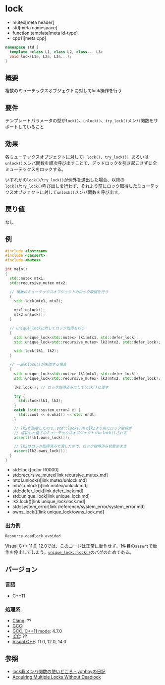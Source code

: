 # lock
* mutex[meta header]
* std[meta namespace]
* function template[meta id-type]
* cpp11[meta cpp]

```cpp
namespace std {
  template <class L1, class L2, class... L3>
  void lock(L1&, L2&, L3&...);
}
```

## 概要
複数のミューテックスオブジェクトに対してlock操作を行う


## 要件
テンプレートパラメータの型が`lock()`、`unlock()`、`try_lock()`メンバ関数をサポートしていること


## 効果
各ミューテックスオブジェクトに対して、`lock()`、`try_lock()`、あるいは`unlock()`メンバ関数を順次呼び出すことで、デッドロックを引き起こさずに全ミューテックスをロックする。

いずれかの`lock()`/`try_lock()`が例外を送出した場合、以降の`lock()`/`try_lock()`呼び出しを行わず、それより前にロック取得したミューテックスオブジェクトに対して`unlock()`メンバ関数を呼び出す。


## 戻り値
なし


## 例
```cpp example
#include <iostream>
#include <cassert>
#include <mutex>

int main()
{
  std::mutex mtx1;
  std::recursive_mutex mtx2;

  // 複数のミューテックスオブジェクトのロック取得を行う
  {
    std::lock(mtx1, mtx2);

    mtx1.unlock();
    mtx2.unlock();
  }

  // unique_lockに対してロック取得を行う
  {
    std::unique_lock<std::mutex> lk1(mtx1, std::defer_lock);
    std::unique_lock<std::recursive_mutex> lk2(mtx2, std::defer_lock);

    std::lock(lk1, lk2);
  }

  // 一部のlock()が失敗する場合
  {
    std::unique_lock<std::mutex> lk1(mtx1, std::defer_lock);
    std::unique_lock<std::recursive_mutex> lk2(mtx2, std::defer_lock);

    lk2.lock(); // ロック取得済みにしてlock()に渡す

    try {
      std::lock(lk1, lk2);
    }
    catch (std::system_error& e) {
      std::cout << e.what() << std::endl;
    }

    // lk2が失敗したので、std::lock()内でlk2より前にロック取得が
    // 成功した全てのミューテックスオブジェクトがunlock()される
    assert(!lk1.owns_lock());

    // lk2はロック取得済みで渡したので、ロック取得済み状態のまま
    assert(lk2.owns_lock());
  }
}
```
* std::lock[color ff0000]
* std::recursive_mutex[link recursive_mutex.md]
* mtx1.unlock()[link mutex/unlock.md]
* mtx2.unlock()[link mutex/unlock.md]
* std::defer_lock[link defer_lock.md]
* std::unique_lock[link unique_lock.md]
* lk2.lock()[link unique_lock/lock.md]
* std::system_error[link /reference/system_error/system_error.md]
* owns_lock()[link unique_lock/owns_lock.md]

### 出力例
```
Resource deadlock avoided
```

Visual C++ 11.0, 12.0では、このコードは正常に動作せず、1件目の`assert`で動作を停止してしまう。[`unique_lock::lock()`](unique_lock/lock.md)のバグのためである。

## バージョン
### 言語
- C++11

### 処理系
- [Clang](/implementation.md#clang): ??
- [GCC](/implementation.md#gcc): 
- [GCC, C++11 mode](/implementation.md#gcc): 4.7.0
- [ICC](/implementation.md#icc): ??
- [Visual C++](/implementation.md#visual_cpp): 11.0, 12.0, 14.0


## 参照
- [lock非メンバ関数の使いどころ - yohhoyの日記](http://d.hatena.ne.jp/yohhoy/20120919/p1)
- [Acquiring Multiple Locks Without Deadlock](https://www.justsoftwaresolutions.co.uk/threading/acquiring-multiple-locks-without-deadlock.html)


